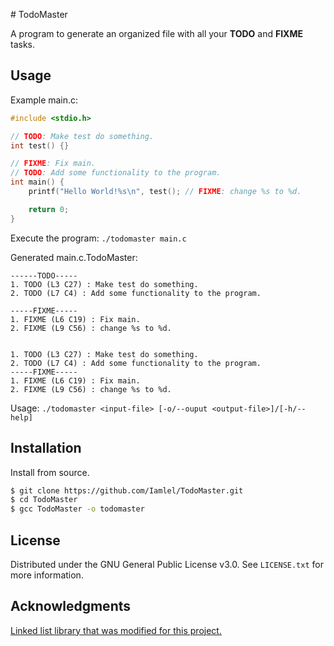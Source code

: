 # TodoMaster

A program to generate an organized file with all your **TODO** and **FIXME** tasks.

## Usage

Example main.c:

```c
#include <stdio.h>

// TODO: Make test do something.
int test() {}

// FIXME: Fix main.
// TODO: Add some functionality to the program.
int main() {
    printf("Hello World!%s\n", test(); // FIXME: change %s to %d.

    return 0;
}
```

Execute the program: `./todomaster main.c`

Generated main.c.TodoMaster:

```
------TODO-----
1. TODO (L3 C27) : Make test do something.
2. TODO (L7 C4) : Add some functionality to the program.

-----FIXME-----
1. FIXME (L6 C19) : Fix main.
2. FIXME (L9 C56) : change %s to %d.

                                                                                               1. TODO (L3 C27) : Make test do something.                                                                    2. TODO (L7 C4) : Add some functionality to the program.                                                                                                                                                                    -----FIXME-----                                                                                               1. FIXME (L6 C19) : Fix main.                                                                                 2. FIXME (L9 C56) : change %s to %d.
```

Usage: `./todomaster <input-file> [-o/--ouput <output-file>]/[-h/--help]`

## Installation

Install from source.

```bash
$ git clone https://github.com/Iamlel/TodoMaster.git
$ cd TodoMaster
$ gcc TodoMaster -o todomaster
```

## License

Distributed under the GNU General Public License v3.0. See `LICENSE.txt` for more information.

## Acknowledgments

[Linked list library that was modified for this project.](https://github.com/skorks/c-linked-list/tree/master)
